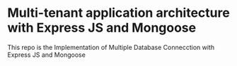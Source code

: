 # Multi-tenant application architecture with Express JS and Mongoose

This repo is the Implementation of Multiple Database Connecction with Express JS and Mongoose